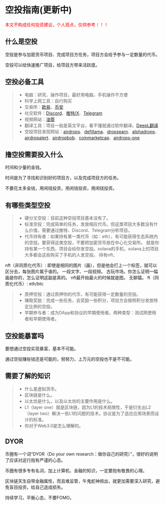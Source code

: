 空投指南(更新中)
============

<font color=#FF0000>本文不构成任何投资建议，个人观点，仅供参考！！！</font>

## 什么是空投

空投是参与加密货币项目、完成项目方任务，项目方会给予参与一定数量的代币。

空投可以给快速推广项目，给项目方带来活跃度。

## 空投必备工具

> * 电脑：研究、操作项目，最好用电脑，手机操作不方便
> * 科学上网工具：自行购买
> * 交易所：[欧易](https://www.okx.com/zh-hans)、[币安](https://www.binance.com/zh-CN)
> * 社交软件：[Discord](https://discord.com/)、[推特/X](https://twitter.com/home)、[Telegram](https://telegram.org/)
> * 视频网站：[油管](https://www.youtube.com/)
> * 翻译工具：项目一般是英文平台，看不懂就通过软件翻译。[DeepL翻译](https://deepl.com/)
> * 空投项目发现网站：[airdrops](https://airdrops.io/latest/)、[defillama](https://defillama.com/airdrops)、[dropsearn](https://dropsearn.com/airdrops/)、[alphadrops](https://www.alphadrops.net/alpha)、[airdropalert](https://airdropalert.com/)、[airdropbob](https://www.airdropbob.com/)、[coinmarketcap](https://coinmarketcap.com/zh/airdrop/)、[airdrops-one](https://airdrops.one/zh-cn)

## 撸空投需要投入什么

时间和少量的金钱。

时间是为了寻找和识别好的项目方，以及完成项目方的任务。

不要花太多金钱，用闲钱投资，用闲钱投资，用闲钱投资。

## 有哪些类型空投

> * 硬分叉空投：目前这种空投项目基本没有了。
> * 标准空投：完成简单的任务，发放相应代币。但这类项目大多数没有什么价值，需要通过推特、Discord、Telegram分析项目。
> * 代币持有者：如果持有某一类代币（如：eth），有可能获得生态系统内的空投。要获得这类空投，不要把加密货币放在中心化交易所。  就是你持有某一个东西，项目会给你发空投。solana的手机，solana上的项目大多都会这些购买了手机的人发空投。  持有nft， 

nft（非同质化代币）: 即使是相同的图片（画），但是他会打上一个标签，就可以区分去，每张图片属于谁的。   一段文字、一段视频。  古玩市场。你怎么证明一幅画是你的，怎么证明这副是真的。    nft最开始最火的时候就是图。  无聊猿。
ft（同质化代币）: eth/btc

> * 质押空投：通过质押你的代币，有可能获得一定数量的空投。
> * 赚取奖励：完成一些任务，会奖励一些积分，项目方会按照积分发放特定比例的空投。
> * 早期参与者：成为DApp和协议的早期使用者。两种类型：测试网使用者和早期使用者。

## 空投能暴富吗

要想通过空投实现暴富，基本不可能。

通过空投赚些钱还是可能的，努努力，上万元的空投也不是不可能。

## 需要了解的知识

> * 什么是虚拟货币。
> * 区块链是什么。
> * 以太坊是什么，以及以太坊的主要作用是什么。
> * L1（layer one）就是区块链，因为L1的技术局限性，于是衍生出L2（layer two）解决一些L1的问题的技术。协议是为了适应应用场景而设计的标准。
> * 你对于Web3.0是怎么理解的。

<!-- ## 撸空投有哪些需要注意的

避免打黑工，路空头 -->

## DYOR
币圈有一个词“DYOR（Do your own research：做你自己的研究）”，很好的说明了应该对这行抱有严谨的心态。

币圈有很多专有名词，加上计算机、金融的知识，一定要抱有敬畏的心理。

区块链天生自带金融属性，而且难监管，牛鬼蛇神频出，就更加需要深入研究，避免盲目投资，给自己造成损失。

持续学习，平衡心态，不要FOMO。